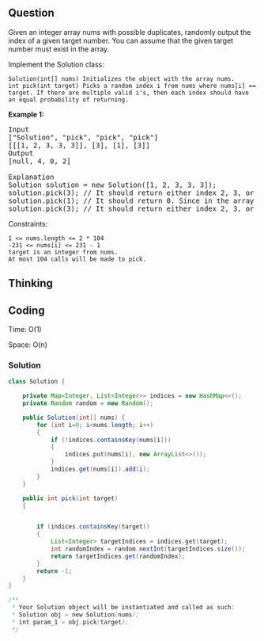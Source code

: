 ## Question
Given an integer array nums with possible duplicates, randomly output the index of a given target number. You can assume that the given target number must exist in the array.

Implement the Solution class:

    Solution(int[] nums) Initializes the object with the array nums.
    int pick(int target) Picks a random index i from nums where nums[i] == target. If there are multiple valid i's, then each index should have an equal probability of returning.


**Example 1:**
<pre>
Input
["Solution", "pick", "pick", "pick"]
[[[1, 2, 3, 3, 3]], [3], [1], [3]]
Output
[null, 4, 0, 2]

Explanation
Solution solution = new Solution([1, 2, 3, 3, 3]);
solution.pick(3); // It should return either index 2, 3, or 4 randomly. Each index should have equal probability of returning.
solution.pick(1); // It should return 0. Since in the array only nums[0] is equal to 1.
solution.pick(3); // It should return either index 2, 3, or 4 randomly. Each index should have equal probability of returning.
</pre>

Constraints:

    1 <= nums.length <= 2 * 104
    -231 <= nums[i] <= 231 - 1
    target is an integer from nums.
    At most 104 calls will be made to pick.


## Thinking


## Coding
Time: O(1)

Space: O(n)

### Solution
```java
class Solution {

    private Map<Integer, List<Integer>> indices = new HashMap<>();
    private Random random = new Random();

    public Solution(int[] nums) {
        for (int i=0; i<nums.length; i++)
        {
            if (!indices.containsKey(nums[i]))
            {
                indices.put(nums[i], new ArrayList<>());
            }
            indices.get(nums[i]).add(i);
        }
    }

    public int pick(int target)
    {


        if (indices.containsKey(target))
        {
            List<Integer> targetIndices = indices.get(target);
            int randomIndex = random.nextInt(targetIndices.size());
            return targetIndices.get(randomIndex);
        }
        return -1;
    }
}

/**
 * Your Solution object will be instantiated and called as such:
 * Solution obj = new Solution(nums);
 * int param_1 = obj.pick(target);
 */
```